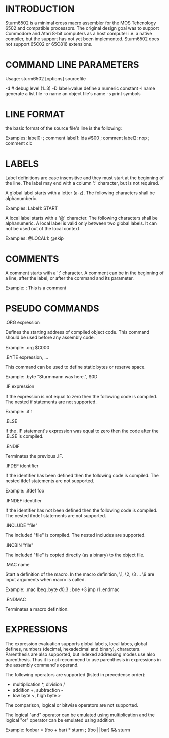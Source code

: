 INTRODUCTION
============

Sturm6502 is a minimal cross macro assembler for the MOS Tehcnology 6502 and
compatible processors. The original design goal was to support Commodore and
Atari 8-bit computers as a host computer i.e. a native compiler, but the
support has not yet been implemented. Sturm6502 does not support 65C02 or
65C816 extensions. 

COMMAND LINE PARAMETERS
=======================

Usage:          sturm6502 [options] sourcefile

-d #            debug level (1..3)
-D label=value  define a numeric constant
-l name         generate a list file
-o name         an object file's name
-s              print symbols

LINE FORMAT
===========

the basic format of the source file's line is the following:
<label> <command> <operand> <command>

Examples:
label0:
; comment
label1:  lda #$00    ; comment
label2:  nop         ; comment
         clc
 
LABELS
======

Label definitions are case insensitive and they must start at the beginning
of the line. The label may end with a column ':' character, but is not
required.

A global label starts with a letter (a-z). The following characters shall be
alphanumberic.

Examples:
Label1:
START

A local label starts with a '@' character. The following characters shall be
alphanumeric. A local label is valid only between two global labels. It can
not be used out of the local context.

Examples:
@LOCAL1:
@skip

COMMENTS
========

A comment starts with a ';' character. A comment can be in the beginning of
a line, after the label, or after the command and its parameter.

Example:
; This is a comment

PSEUDO COMMANDS
===============

.ORG expression

Defines the starting address of compiled object code. This command should be
used before any assembly code.

Example:
.org $C000

.BYTE expression, ...

This command can be used to define static bytes or reserve space.

Example:
.byte "Sturmmann was here.", $0D

.IF expression

If the expression is not equal to zero then the following code is compiled.
The nested if statements are not supported.

Example:
.if 1

.ELSE

If the .IF statement's expression was equal to zero then the code after the
.ELSE is compiled.

.ENDIF

Terminates the previous .IF.

.IFDEF identifier

If the identifier has been defined then the following code is compiled. The
nested ifdef statements are not supported.

Example:
.ifdef foo

.IFNDEF identifier

If the identifier has not been defined then the following code is compiled.
The nested ifndef statements are not supported.

.INCLUDE "file"

The included "file" is compiled. The nested includes are supported.

.INCBIN "file"

The included "file" is copied directly (as a binary) to the object file. 

.MAC name

Start a definition of the macro. In the macro definition, \1, \2, \3 ... \9
are input arguments when macro is called.

Example:
.mac lbeq
   .byte	$d0,$3   ; bne +3
   jmp   \1	
.endmac

.ENDMAC

Terminates a macro definition.
 
EXPRESSIONS
===========

The expression evaluation supports global labels, local labes, global defines,
numbers (decimal, hexadecimal and binary), characters. Parenthesis are also
supported, but indexed addressing modes use also parenthesis. Thus it is not
recommend to use parenthesis in expressions in the assembly command's operand.

The following operators are supported (listed in precedense order):
- multiplication *, division /
- addition +, subtraction -
- low byte <, high byte >

The comparison, logical or bitwise operators are not supported.

The logical "and" operator can be emulated using multiplication and the
logical "or" operator can be emulated using addition.

Example:
foobar = (foo + bar) * sturm  ; (foo || bar) && sturm

